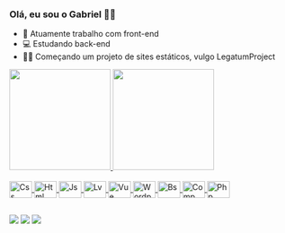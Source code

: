 ### Olá, eu sou o Gabriel 🤟🏼


- 📲 Atuamente trabalho com front-end
- 💻 Estudando back-end
- 🏴‍☠️ Começando um projeto de sites estáticos, vulgo LegatumProject

<div align="start">
  <a href="https://github.com/gabrieldzuman">
  <img height="180em" src="https://github-readme-stats.vercel.app/api?username=gabrieldzuman&show_icons=true&theme=dark&include_all_commits=true&count_private=true"/>
  <img height="180em" src="https://github-readme-stats.vercel.app/api/top-langs/?username=gabrieldzuman&layout=compact&langs_count=7&theme=dark"/>
</div>
<div style="display: inline_block"><br>
  <img align="center" alt="Css" height="30" width="40" src="https://cdn.jsdelivr.net/gh/devicons/devicon/icons/css3/css3-original.svg">
  <img align="center" alt="Html" height="30" width="40" src="https://cdn.jsdelivr.net/gh/devicons/devicon/icons/html5/html5-original.svg">
  <img align="center" alt="Js" height="30" width="40" src="https://cdn.jsdelivr.net/gh/devicons/devicon/icons/javascript/javascript-original.svg">
  <img align="center" alt="Lv" height="30" width="40" src="https://cdn.jsdelivr.net/gh/devicons/devicon/icons/laravel/laravel-plain.svg">
  <img align="center" alt="Vue" height="30" width="40" src="https://cdn.jsdelivr.net/gh/devicons/devicon/icons/vuejs/vuejs-original.svg">
  <img align="center" alt="Wordp" height="30" width="40" src="https://cdn.jsdelivr.net/gh/devicons/devicon/icons/wordpress/wordpress-plain.svg">
  <img align="center" alt="Bs" height="30" width="40" src="https://cdn.jsdelivr.net/gh/devicons/devicon/icons/bootstrap/bootstrap-original.svg">
  <img align="center" alt="Comp" height="30" width="40" src="https://cdn.jsdelivr.net/gh/devicons/devicon/icons/composer/composer-original.svg">
  <img align="center" alt="Php" height="30" width="40" src="https://cdn.jsdelivr.net/gh/devicons/devicon/icons/php/php-plain.svg">
 
  
  ##
 
<div> 
  <a href="https://www.instagram.com/goregoless_/" target="_blank"><img src="https://img.shields.io/badge/-Instagram-%23E4405F?style=for-the-badge&logo=instagram&logoColor=white" target="_blank"></a>
  <a href = "mailto:dddzuman@gmail.com"><img src="https://img.shields.io/badge/-Gmail-%23333?style=for-the-badge&logo=gmail&logoColor=white" target="_blank"></a>
  <a href="https://br.linkedin.com/in/gabriel-dzuman-699761210" target="_blank"><img src="https://img.shields.io/badge/-LinkedIn-%230077B5?style=for-the-badge&logo=linkedin&logoColor=white" target="_blank"></a> 
  
</div>
